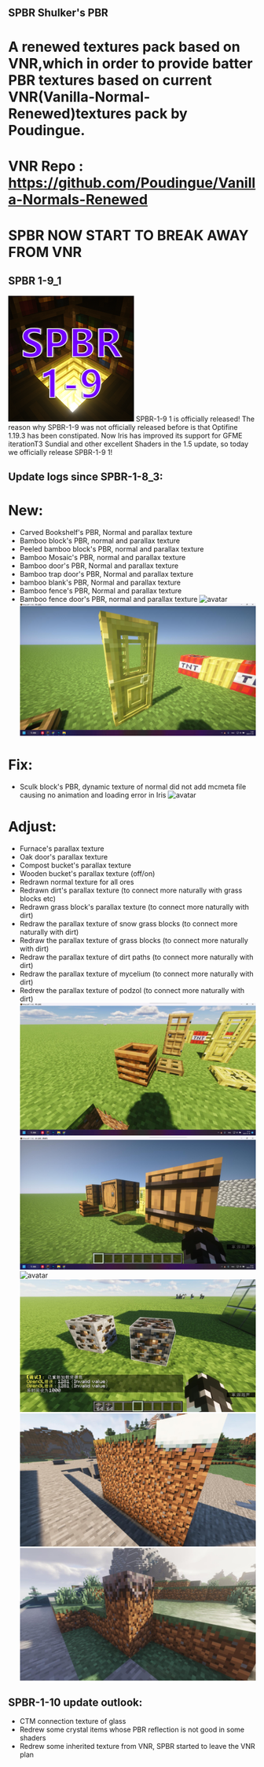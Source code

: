 ## SPBR Shulker's PBR
# A renewed textures pack based on VNR,which in order to provide batter PBR textures based on current VNR(Vanilla-Normal-Renewed)textures pack by Poudingue.  
# VNR Repo : https://github.com/Poudingue/Vanilla-Normals-Renewed
# SPBR NOW START TO BREAK AWAY FROM VNR
## SPBR 1-9_1 
![avatar](images/pack.png) 
SPBR-1-9 1 is officially released! The reason why SPBR-1-9 was not officially released before is that Optifine 1.19.3 has been constipated. 
Now Iris has improved its support for GFME iterationT3 Sundial and other excellent Shaders in the 1.5 update, so today we officially release SPBR-1-9 1!
## Update logs since SPBR-1-8_3:
# New:
- Carved Bookshelf's PBR, Normal and parallax texture 
- Bamboo block's PBR, normal and parallax texture 
- Peeled bamboo block's PBR, normal and parallax texture 
- Bamboo Mosaic's PBR, normal and parallax texture 
- Bamboo door's PBR, Normal and parallax texture 
- Bamboo trap door's PBR, Normal and parallax texture
- bamboo blank's PBR, Normal and parallax texture 
- Bamboo fence's PBR, Normal and parallax texture 
- Bamboo fence door's PBR, normal and parallax texture
![avatar](images/1.jpg)
![avatar](images/5.jpg)
# Fix:
- Sculk block's PBR, dynamic texture of normal did not add mcmeta file causing no animation and loading error in Iris
![avatar](images/)
# Adjust: 
- Furnace's parallax texture 
- Oak door's parallax texture 
- Compost bucket's parallax texture 
- Wooden bucket's parallax texture (off/on) 
- Redrawn normal texture for all ores 
- Redrawn dirt's parallax texture (to connect more naturally with grass blocks etc) 
- Redrawn grass block's parallax texture (to connect more naturally with dirt) 
- Redraw the parallax texture of snow grass blocks (to connect more naturally with dirt) 
- Redraw the parallax texture of grass blocks (to connect more naturally with dirt) 
- Redraw the parallax texture of dirt paths (to connect more naturally with dirt) 
- Redraw the parallax texture of mycelium (to connect more naturally with dirt) 
- Redrew the parallax texture of podzol (to connect more naturally with dirt) 
![avatar](images/2.jpg)
![avatar](images/3.jpg)
![avatar](images/4.jpg)
![avatar](images/6.jpg)
![avatar](images/7.jpg)
![avatar](images/8.jpg)
## SPBR-1-10 update outlook: 
- CTM connection texture of glass 
- Redrew some crystal items whose PBR reflection is not good in some shaders 
- Redrew some inherited texture from VNR, SPBR started to leave the VNR plan
